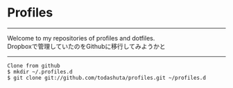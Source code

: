 # Profiles #
- - - - - -
Welcome to my repositories of profiles and dotfiles.  
Dropboxで管理していたのをGithubに移行してみようかと
- - - - - -

```
Clone from github
$ mkdir ~/.profiles.d
$ git clone git://github.com/todashuta/profiles.git ~/profiles.d
```
